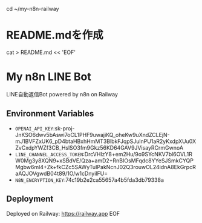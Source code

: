 cd ~/my-n8n-railway

# README.mdを作成
cat > README.md << 'EOF'
# My n8n LINE Bot

LINE自動返信Bot powered by n8n on Railway

## Environment Variables
- `OPENAI_API_KEY`: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
- `LINE_CHANNEL_ACCESS_TOKEN`:DrcVHIzY8+em2Hu/9o9SYcNKV7bl6OVL1RW0Mg3y8XQN9+xSBdVE/Qza+amD2+RnBIOsMFqdc8YYeSJSmkCYQPMgbw6ml4+Zk+fkCZc5SAWyTuIPakNcnJ02Q3rouwOL24idnA8EkGrpcRaAQJOVgwdB04t89/1O/w1cDnyilFU=
- `N8N_ENCRYPTION_KEY`:74c19b2e2ca55657a4b5fda3db79338a

## Deployment
Deployed on Railway: https://railway.app
EOF
